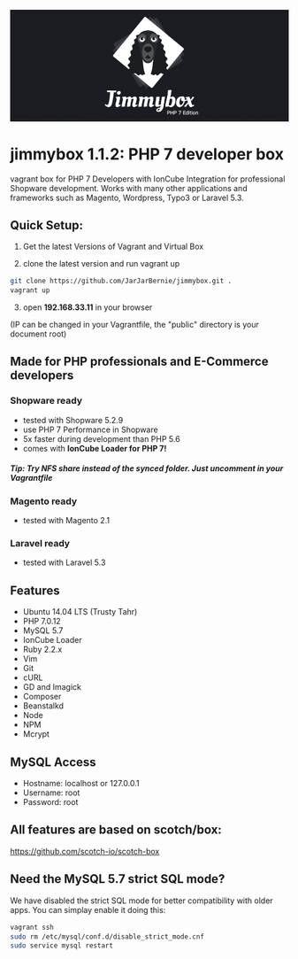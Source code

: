 ![alt tag](https://raw.githubusercontent.com/JarJarBernie/jimmybox/master/public/src/jimmybox.png)

# jimmybox 1.1.2: PHP 7 developer box
vagrant box for PHP 7 Developers with IonCube Integration for professional Shopware development. Works with many other applications and frameworks such as Magento, Wordpress, Typo3 or Laravel 5.3.

## Quick Setup:
1) Get the latest Versions of Vagrant and Virtual Box

2) clone the latest version and run vagrant up
```bash
git clone https://github.com/JarJarBernie/jimmybox.git .
vagrant up
```

3) open **192.168.33.11** in your browser

(IP can be changed in your Vagrantfile, the "public" directory is your document root)

## Made for PHP professionals and E-Commerce developers
### Shopware ready
- tested with Shopware 5.2.9
- use PHP 7 Performance in Shopware
- 5x faster during development than PHP 5.6
- comes with **IonCube Loader for PHP 7!**

##### Tip: Try NFS share instead of the synced folder. Just uncomment in your Vagrantfile

### Magento ready
- tested with Magento 2.1

### Laravel ready
- tested with Laravel 5.3


## Features
- Ubuntu 14.04 LTS (Trusty Tahr)
- PHP 7.0.12
- MySQL 5.7
- IonCube Loader
- Ruby 2.2.x
- Vim
- Git
- cURL
- GD and Imagick
- Composer
- Beanstalkd
- Node
- NPM
- Mcrypt

## MySQL Access

- Hostname: localhost or 127.0.0.1
- Username: root
- Password: root

## All features are based on scotch/box:
https://github.com/scotch-io/scotch-box

## Need the MySQL 5.7 strict SQL mode?
We have disabled the strict SQL mode for better compatibility with older apps. You can simplay enable it doing this:

```bash
vagrant ssh
sudo rm /etc/mysql/conf.d/disable_strict_mode.cnf
sudo service mysql restart
```